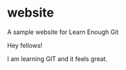 # website
A sample website for Learn Enough Git

Hey fellows!

I am learning GIT and it feels great.
